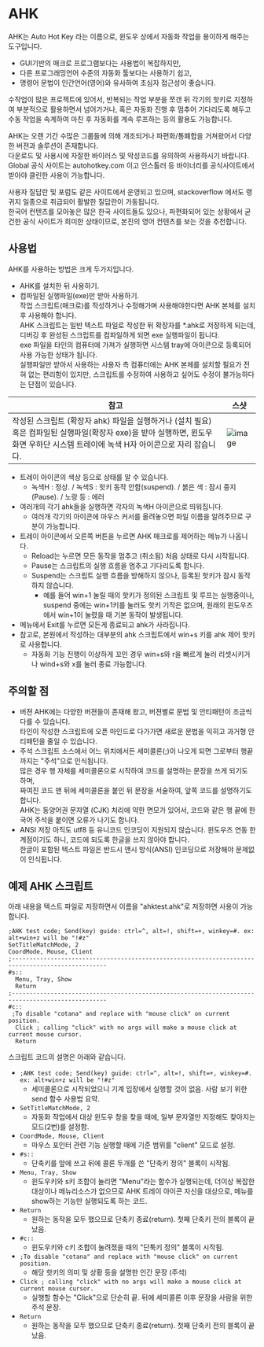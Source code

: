 # AHK
AHK는 Auto Hot Key 라는 이름으로, 윈도우 상에서 자동화 작업을 용이하게 해주는 도구입니다.  
* GUI기반의 매크로 프로그램보다는 사용법이 복잡하지만,  
* 다른 프로그래밍언어 수준의 자동화 툴보다는 사용하기 쉽고,  
* 명령어 문법이 인간언어(영어)와 유사하여 초심자 접근성이 좋습니다.  

수작업이 많은 프로젝트에 있어서, 반복되는 작업 부분을 쪼갠 뒤 각기의 핫키로 지정하여 부분적으로 활용하면서 넘어가거나, 
혹은 자동화 진행 후 멈추어 기다리도록 해두고 수동 작업을 속계하여 마친 후 자동화를 계속 루프하는 등의 활용도 가능합니다.  

AHK는 오랜 기간 수많은 그룹들에 의해 개조되거나 파편화/통폐합을 거쳐왔어서 다양한 버젼과 솔루션이 존재합니다.  
다운로드 및 사용시에 자잘한 바이러스 및 악성코드를 유의하여 사용하시기 바랍니다.  
Global 공식 사이트는 autohotkey.com 이고 인스톨러 등 바이너리를 공식사이트에서 받아야 클린한 사용이 가능합니다.  

사용자 질답란 및 포럼도 같은 사이트에서 운영되고 있으며, stackoverflow 에서도 랭귀지 일종으로 취급되어 활발한 질답란이 가동됩니다.  
한국어 컨텐츠를 모아놓은 많은 한국 사이트들도 있으나, 파편화되어 있는 상황에서 굳건한 공식 사이트가 희미한 상태이므로, 
본진의 영어 컨텐츠를 보는 것을 추천합니다.  

## 사용법 
AHK를 사용하는 방법은 크게 두가지입니다.  
* AHK를 설치한 뒤 사용하기.  
* 컴파일된 실행파일(exe)만 받아 사용하기.  
작업 스크립트(매크로)를 작성하거나 수정해가며 사용해야한다면 AHK 본체를 설치 후 사용해야 합니다.  
AHK 스크립트는 일반 텍스트 파일로 작성한 뒤 확장자를 *.ahk로 저장하게 되는데,  
디버깅 후 완성된 스크립트를 컴파일하게 되면 exe 실행파일이 됩니다.  
exe 파일을 타인의 컴퓨터에 가져가 실행하면 시스템 tray에 아이콘으로 등록되어 사용 가능한 상태가 됩니다.  
실행파일만 받아서 사용하는 사용자 측 컴퓨터에는 AHK 본체를 설치할 필요가 전혀 없는 편리함이 있지만, 
스크립트를 수정하여 사용하고 싶어도 수정이 불가능하다는 단점이 있습니다.  

참고 | 스샷
|---|---|
작성된 스크립트 (확장자 ahk) 파일을 실행하거나 (설치 필요) 혹은 컴파일된 실행파일(확장자 exe)을 받아 실행하면, 윈도우 화면 우하단 시스템 트레이에 녹색 H자 아이콘으로 자리 잡습니다. | ![image](https://user-images.githubusercontent.com/49431924/192215298-f6c2635d-d6ce-4d9d-9c96-a626d4d7043e.png)

* 트레이 아이콘의 색상 등으로 상태를 알 수 있습니다. 
  * 녹색H : 정상. / 녹색S : 핫키 동작 안함(suspend). / 붉은 색 : 잠시 중지(Pause). / 노랑 등 : 에러
* 여러개의 각기 ahk들을 실행하면 각자의 녹색H 아이콘으로 띄워집니다.  
  * 여러개 각기의 아이콘에 마우스 커서를 올려놓으면 파일 이름을 알려주므로 구분이 가능합니다.  
* 트레이 아이콘에서 오른쪽 버튼을 누르면 AHK 매크로를 제어하는 메뉴가 나옵니다.  
  * Reload는 누르면 모든 동작을 멈추고 (취소됨) 처음 상태로 다시 시작됩니다.  
  * Pause는 스크립트의 실행 흐름을 멈추고 기다리도록 합니다.  
  * Suspend는 스크립트 실행 흐름을 방해하지 않으나, 등록된 핫키가 잠시 동작하지 않습니다.  
    * 예를 들어 win+1 눌릴 때의 핫키가 정의된 스크립트 및 루프는 실행중이나, suspend 중에는 win+1키를 눌러도 핫키 기작은 없으며, 원래의 윈도우즈에서 win+1이 눌렸을 때 기본 동작이 발생됩니다.  
* 메뉴에서 Exit를 누르면 모든게 종료되고 ahk가 사라집니다.  
* 참고로, 본원에서 작성하는 대부분의 ahk 스크립트에서 win+s 키를 ahk 제어 핫키로 사용합니다.  
  * 자동화 기능 진행이 이상하게 꼬인 경우 win+s와 r을 빠르게 눌러 리셋시키거나 wind+s와 x를 눌러 종료 가능합니다.  

## 주의할 점 
* 버젼 
AHK에는 다양한 버젼들이 존재해 왔고, 버젼별로 문법 및 안티패턴이 조금씩 다를 수 있습니다.  
타인이 작성한 스크립트에 오픈 마인드로 다가가면 새로운 문법을 익히고 과거형 안티패턴을 줄일 수 있습니다.  
* 주석 
스크립트 소스에서 어느 위치에서든 세미콜론(;)이 나오게 되면 그로부터 행끝까지는 "주석"으로 인식됩니다.  
많은 경우 행 자체를 세미콜론으로 시작하여 코드를 설명하는 문장을 쓰게 되기도 하며,  
짜여진 코드 맨 뒤에 세미콜론을 붙인 뒤 문장을 서술하여, 앞쪽 코드를 설명하기도 합니다.  
AHK는 동양어권 문자열 (CJK) 처리에 약한 면모가 있어서, 코드와 같은 행 끝에 한국어 주석을 붙이면 오류가 나기도 합니다.  
* ANSI 저장
아직도 utf8 등 유니코드 인코딩이 지원되지 않습니다. 윈도우즈 연동 한계점이기도 하니, 코드에 되도록 한글을 쓰지 않아야 합니다.  
한글이 포함된 텍스트 파일은 반드시 앤시 방식(ANSI) 인코딩으로 저장해야 문제없이 인식됩니다.  

## 예제 AHK 스크립트  
아래 내용을 텍스트 파일로 저장하면서 이름을 "ahktest.ahk"로 저장하면 사용이 가능합니다.  
```
;AHK test code; Send(key) guide: ctrl=^, alt=!, shift=+, winkey=#. ex: alt+win+z will be "!#z"
SetTitleMatchMode, 2
CoordMode, Mouse, Client
;-------------------------------------------------------------------------------------------------
#s::
  Menu, Tray, Show
  Return
;-------------------------------------------------------------------------------------------------
#c::
 ;To disable "cotana" and replace with "mouse click" on current position.
  Click ; calling "click" with no args will make a mouse click at current mouse cursor.
  Return

```
스크립트 코드의 설명은 아래와 같습니다.  
* ```;AHK test code; Send(key) guide: ctrl=^, alt=!, shift=+, winkey=#. ex: alt+win+z will be "!#z"```
  * 세미콜론으로 시작되었으니 기계 입장에서 실행할 것이 없음. 사람 보기 위한 send 함수 사용법 요약.  
* ```SetTitleMatchMode, 2```
  * 자동화 작업에서 대상 윈도우 창을 찾을 때에, 일부 문자열만 지정해도 찾아지는 모드(2번)를 설정함.  
* ```CoordMode, Mouse, Client```
  * 마우스 포인터 관련 기능 실행할 때에 기준 범위를 "client" 모드로 설정.  
* ```#s::```  
  * 단축키를 앞에 쓰고 뒤에 콜론 두개를 쓴 "단축키 정의" 블록이 시작됨.  
* ```Menu, Tray, Show```  
  * 윈도우키와 s키 조합이 눌리면 "Menu"라는 함수가 실행되는데, 더이상 복잡한 대상이나 메뉴리소스가 없으므로 AHK 트레이 아이콘 자신을 대상으로, 메뉴를 show하는 기능만 실행되도록 하는 코드.  
* ```Return```  
  * 원하는 동작을 모두 했으므로 단축키 종료(return). 첫째 단축키 전의 블록이 끝났음.  
* ```#c::```  
  * 윈도우키와 c키 조합이 눌려졌을 때의 "단툭키 정의" 블록이 시작됨.  
* ```;To disable "cotana" and replace with "mouse click" on current position.```  
  * 해당 핫키의 의미 및 상황 등을 설명한 인간 문장 (주석)
* ```Click ; calling "click" with no args will make a mouse click at current mouse cursor.```  
  * 실행할 함수는 "Click"으로 단순히 끝. 뒤에 세미콜론 이후 문장을 사람을 위한 주석 문장.  
* ```Return```  
  * 원하는 동작을 모두 했으므로 단축키 종료(return). 첫째 단축키 전의 블록이 끝났음.  
